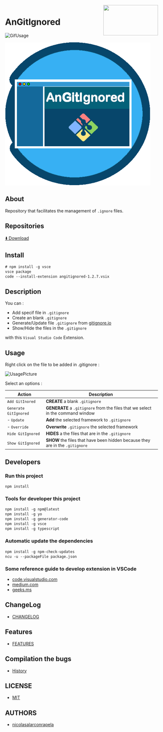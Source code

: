 <img align="right" src="https://raw.githubusercontent.com/nicolasalarconrapela/gitignore/master/images/logoAnGitIgnoredV00000801.png" width="180px" height="100px">
<h1 align="left">AnGitIgnored</h1>

![GifUsage](https://raw.githubusercontent.com/nicolasalarconrapela/gitignore/master/Readme_images/Usage.gif)

![](images/logoAnGitIgnoredV00000904.png)

## About 

Repository that facilitates the management of `.ignore` files.

## Repositories

[⬇️ Download](https://marketplace.visualstudio.com/items?itemName=AnAppWiLos.angitignored)

## Install

    # npm install -g vsce
    vsce package
    code --install-extension angitignored-1.2.7.vsix

## Description

You can :

- Add specif file in `.gitignore`
- Create an blank `.gitignore`
- Generate/Update file `.gitignore` from [gitignore.io](https://www.gitignore.io/)
- Show/Hide the files in the `.gitignore`

with this `Visual Studio Code` Extension.

## Usage

Right click on the file to be added in .gitignore :

![UsagePicture](https://raw.githubusercontent.com/nicolasalarconrapela/gitignore/master/Readme_images/Readme01.png)

Select an options :

| Action                | Description                                                                     |
|-----------------------|---------------------------------------------------------------------------------|
| `Add GitInored`       | **CREATE** a blank `.gitignore`                                                 |
| `Generate GitIgnored` | **GENERATE** a `.gitignore` from the files that we select in the command window |
| - `Update`            | **Add** the selected framework to `.gitignore`                                  |
| - `Override`          | **Overwrite** `.gitignore` the selected framework                               |
| `Hide GitIgnored`     | **HIDES** a the files that are in the `.gitignore`                              |
| `Show GitIgnored`     | **SHOW** the files that have been hidden because they are in the `.gitignore`   |

## Developers

### Run this project

    npm install
    
### Tools for developer this project

    npm install -g npm@latest 
    npm install -g yo
    npm install -g generator-code
    npm install -g vsce 
    npm install -g typescript

### Automatic update the dependencies

    npm install -g npm-check-updates
    ncu -u --packageFile package.json
    
### Some reference guide to develop extension in VSCode

* [code.visualstudio.com](https://code.visualstudio.com/api/working-with-extensions/publishing-extension)
* [medium.com](https://medium.com/@Ealsur/extensiones-en-visual-studio-code-39463fee452e)
* [geeks.ms](https://geeks.ms/jorge/2017/07/17/crear-nuestra-primera-extension-para-visual-studio-code-i/)

## ChangeLog

- [CHANGELOG](CHANGELOG)

## Features

- [FEATURES](FEATURES)

## Compilation the bugs

- [History](History.md)

## LICENSE

- [MIT](LICENSE)

## AUTHORS 

- [nicolasalarconrapela](https://github.com/nicolasalarconrapela)